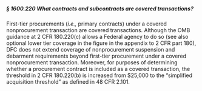 ##### § 1600.220 What contracts and subcontracts are covered transactions? #####

First-tier procurements (*i.e.,* primary contracts) under a covered nonprocurement transaction are covered transactions. Although the OMB guidance at 2 CFR 180.220(c) allows a Federal agency to do so (see also optional lower tier coverage in the figure in the appendix to 2 CFR part 180), DFC does not extend coverage of nonprocurement suspension and debarment requirements beyond first-tier procurement under a covered nonprocurement transaction. Moreover, for purposes of determining whether a procurement contract is included as a covered transaction, the threshold in 2 CFR 180.220(b) is increased from $25,000 to the “simplified acquisition threshold” as defined in 48 CFR 2.101.
